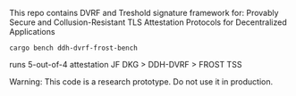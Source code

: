 This repo contains DVRF and Treshold signature framework for: Provably Secure and Collusion-Resistant TLS Attestation Protocols for Decentralized Applications

```
cargo bench ddh-dvrf-frost-bench  
``` 
runs 5-out-of-4 attestation JF DKG > DDH-DVRF > FROST TSS

Warning: This code is a research prototype. Do not use it in production.
